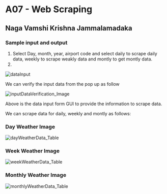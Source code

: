 # A07 - Web Scraping
## Naga Vamshi Krishna Jammalamadaka

### Sample input and output
1) Select Day, month, year, airport code and select daily to scrape daily data, weekly to scrape weakly data and montly to get montly data.
2)  
![dataInput](https://github.com/Nagavamshikrishna/4883-SoftwareTools-Naga/assets/70953975/f1d23139-e372-4207-9d8b-b852048253ab)

We can verify the input data from the pop up as follow

![inputDataVerification_Image](https://github.com/Nagavamshikrishna/4883-SoftwareTools-Naga/assets/70953975/67dc8ec2-c1bc-4681-90e3-c173556ae05b)


Above is the data input form GUI to provide the information to scrape data.

We can scrape data for daily, weekly and montly as follows:
### Day Weather Image

![dayWeatherData_Table](https://github.com/Nagavamshikrishna/4883-SoftwareTools-Naga/assets/70953975/bb94d578-779b-43ca-a5fd-69c3bf4b49e5)

### Week Weather Image


![weekWeatherData_Table](https://github.com/Nagavamshikrishna/4883-SoftwareTools-Naga/assets/70953975/84000e7b-b51e-4ff7-9f83-e557e6b214eb)


### Monthly Weather Image

![monthlyWeatherData_Table](https://github.com/Nagavamshikrishna/4883-SoftwareTools-Naga/assets/70953975/7e0642f7-68a3-48af-8002-f36442f8026f)





